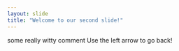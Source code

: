 ```yaml
---
layout: slide
title: "Welcome to our second slide!"
---
```

some really witty comment
Use the left arrow to go back!
